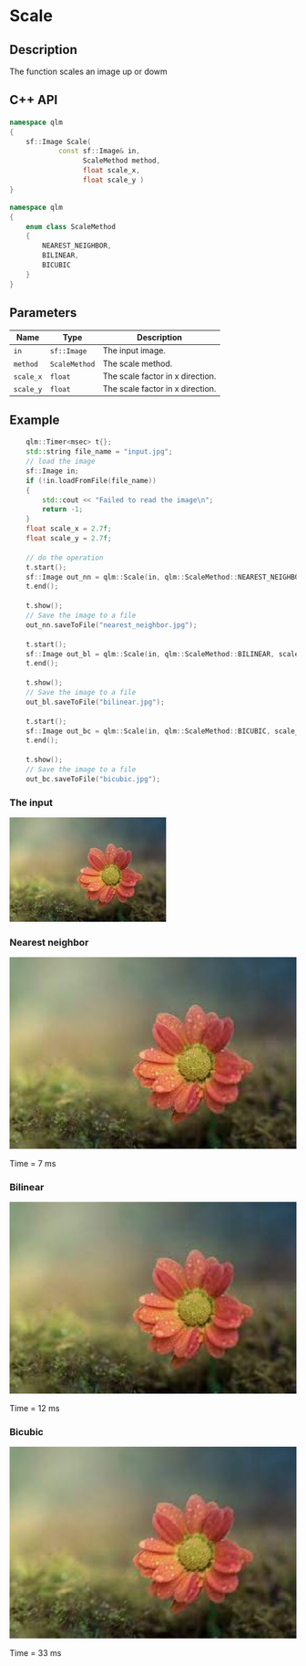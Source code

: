 # Scale

## Description
The function scales an image up or dowm

## C++ API
```c++
namespace qlm
{
	sf::Image Scale(
			const sf::Image& in,
			      ScaleMethod method,
			      float scale_x,
			      float scale_y )
}
```
```c++
namespace qlm
{
	enum class ScaleMethod
	{
		NEAREST_NEIGHBOR,
		BILINEAR,
		BICUBIC
	}
}
```
## Parameters

| Name      | Type         | Description                      |
|-----------|--------------|----------------------------------|
| `in`      | `sf::Image`  | The input image.                 |
| `method`  | `ScaleMethod`| The scale method.                |
| `scale_x` | `float`      | The scale factor in x direction. |
| `scale_y` | `float`      | The scale factor in x direction. |

## Example

```c++
	qlm::Timer<msec> t{};
	std::string file_name = "input.jpg";
	// load the image
	sf::Image in;
	if (!in.loadFromFile(file_name))
	{
		std::cout << "Failed to read the image\n";
		return -1;
	}
	float scale_x = 2.7f;
	float scale_y = 2.7f;

	// do the operation
	t.start();
	sf::Image out_nn = qlm::Scale(in, qlm::ScaleMethod::NEAREST_NEIGHBOR, scale_x, scale_y);
	t.end();

	t.show();
	// Save the image to a file
	out_nn.saveToFile("nearest_neighbor.jpg");

	t.start();
	sf::Image out_bl = qlm::Scale(in, qlm::ScaleMethod::BILINEAR, scale_x, scale_y);
	t.end();

	t.show();
	// Save the image to a file
	out_bl.saveToFile("bilinear.jpg");

	t.start();
	sf::Image out_bc = qlm::Scale(in, qlm::ScaleMethod::BICUBIC, scale_x, scale_y);
	t.end();

	t.show();
	// Save the image to a file
	out_bc.saveToFile("bicubic.jpg");
```
### The input
![Input Image](input.jpg)
### Nearest neighbor
![Input Image](nearest_neighbor.jpg)

Time = 7 ms
### Bilinear
![Input Image](bilinear.jpg)

Time = 12 ms
### Bicubic
![Input Image](bicubic.jpg)

Time = 33 ms
